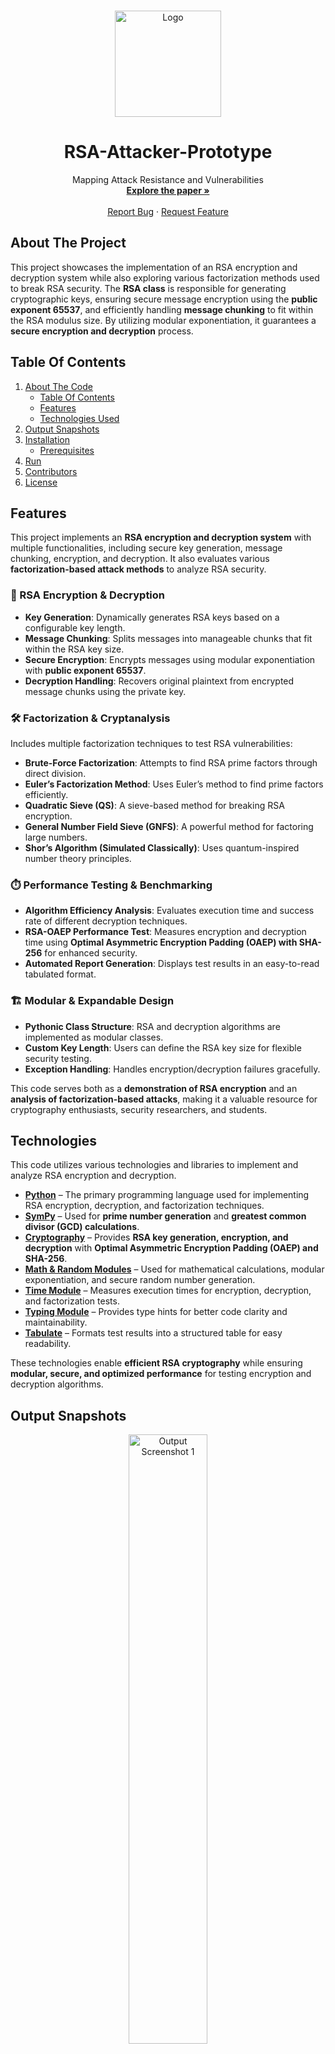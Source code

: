 <a id="readme-top"></a>

<!-- PROJECT LOGO -->
<br />
<div align="center"> 
  <a href="https://github.com/feiryrej/rsa-attacker-prototype">
    <img src="https://github.com/user-attachments/assets/2da91324-a23d-4655-99d6-766c71b232ae" alt="Logo" width="170" height="170">
  </a>

  <h1 align="center">RSA-Attacker-Prototype</h1> 
  <p align="center">
    Mapping Attack Resistance and Vulnerabilities
    <br />
    <a href="https://drive.google.com/drive/folders/13OPHTafFAbe67403Vr7lv9-Q2bJgp9s2?usp=sharing"><strong>Explore the paper »</strong></a>
    <br />
    <br />
    <a href="https://github.com/feiryrej/rsa-attacker-prototype/issues">Report Bug</a>
    ·
    <a href="https://github.com/feiryrej/rsa-attacker-prototype/issues">Request Feature</a>
  </p>
</div>

<!-- ABOUT THE PROJECT -->
## About The Project
This project showcases the implementation of an RSA encryption and decryption system while also exploring various factorization methods used to break RSA security. The **RSA class** is responsible for generating cryptographic keys, ensuring secure message encryption using the **public exponent 65537**, and efficiently handling **message chunking** to fit within the RSA modulus size. By utilizing modular exponentiation, it guarantees a **secure encryption and decryption** process.

<!-- TABLE OF CONTENTS -->
## Table Of Contents
<ol>
  <li>
    <a href="#about-the-project">About The Code</a>
    <ul>
      <li><a href="#table-of-contents">Table Of Contents</a></li>
      <li><a href="#features">Features</a></li>
      <li><a href="#technologies">Technologies Used</a></li>
    </ul>
  </li>
  <li>
    <a href="#output-snapshots">Output Snapshots</a>
  </li>
  <li>
    <a href="#installation">Installation</a>
    <ul>
      <li><a href="#prerequisites">Prerequisites</a></li>
    </ul>
  </li>
  <li>
    <a href="#run">Run</a>
  </li>
  <li>
    <a href="#contributors">Contributors</a>
  </li>
  <li>
    <a href="#license">License</a>
  </li>
</ol> 

<!-- FEATURES -->
## Features

This project implements an **RSA encryption and decryption system** with multiple functionalities, including secure key generation, message chunking, encryption, and decryption. It also evaluates various **factorization-based attack methods** to analyze RSA security.

### 🔐 RSA Encryption & Decryption  
- **Key Generation**: Dynamically generates RSA keys based on a configurable key length.  
- **Message Chunking**: Splits messages into manageable chunks that fit within the RSA key size.  
- **Secure Encryption**: Encrypts messages using modular exponentiation with **public exponent 65537**.  
- **Decryption Handling**: Recovers original plaintext from encrypted message chunks using the private key.  

### 🛠️ Factorization & Cryptanalysis  
Includes multiple factorization techniques to test RSA vulnerabilities:  
- **Brute-Force Factorization**: Attempts to find RSA prime factors through direct division.  
- **Euler’s Factorization Method**: Uses Euler’s method to find prime factors efficiently.  
- **Quadratic Sieve (QS)**: A sieve-based method for breaking RSA encryption.  
- **General Number Field Sieve (GNFS)**: A powerful method for factoring large numbers.  
- **Shor’s Algorithm (Simulated Classically)**: Uses quantum-inspired number theory principles.  

### ⏱️ Performance Testing & Benchmarking  
- **Algorithm Efficiency Analysis**: Evaluates execution time and success rate of different decryption techniques.  
- **RSA-OAEP Performance Test**: Measures encryption and decryption time using **Optimal Asymmetric Encryption Padding (OAEP) with SHA-256** for enhanced security.  
- **Automated Report Generation**: Displays test results in an easy-to-read tabulated format.  

### 🏗️ Modular & Expandable Design  
- **Pythonic Class Structure**: RSA and decryption algorithms are implemented as modular classes.  
- **Custom Key Length**: Users can define the RSA key size for flexible security testing.  
- **Exception Handling**: Handles encryption/decryption failures gracefully.  

This code serves both as a **demonstration of RSA encryption** and an **analysis of factorization-based attacks**, making it a valuable resource for cryptography enthusiasts, security researchers, and students.

<!-- TECHNOLOGIES USED -->
## Technologies

This code utilizes various technologies and libraries to implement and analyze RSA encryption and decryption.  

- **[Python](https://www.python.org/)** – The primary programming language used for implementing RSA encryption, decryption, and factorization techniques.  
- **[SymPy](https://www.sympy.org/)** – Used for **prime number generation** and **greatest common divisor (GCD) calculations**.  
- **[Cryptography](https://cryptography.io/)** – Provides **RSA key generation, encryption, and decryption** with **Optimal Asymmetric Encryption Padding (OAEP) and SHA-256**.  
- **[Math & Random Modules](https://docs.python.org/3/library/math.html)** – Used for mathematical calculations, modular exponentiation, and secure random number generation.  
- **[Time Module](https://docs.python.org/3/library/time.html)** – Measures execution times for encryption, decryption, and factorization tests.  
- **[Typing Module](https://docs.python.org/3/library/typing.html)** – Provides type hints for better code clarity and maintainability.  
- **[Tabulate](https://pypi.org/project/tabulate/)** – Formats test results into a structured table for easy readability.  

These technologies enable **efficient RSA cryptography** while ensuring **modular, secure, and optimized performance** for testing encryption and decryption algorithms.

<!-- OUTPUT SNAPSHOTS -->
## Output Snapshots
<p align="center">
  <img src="https://github.com/user-attachments/assets/ff61ddc8-4a91-4952-8750-1b7ea860f8a1" alt="Output Screenshot 1" width="50%">
</p>

<!-- INSTALLATION -->
## Installation  
To run this RSA encryption and decryption project, you need **Python 3.8+** and several dependencies. Follow these steps to install and run the program:  

### Prerequisites
Ensure you have **Python 3.8 or later** installed. You can check your Python version with:
```
python --version
```
### Install Dependencies
Clone this repository and navigate to the project directory:
```
git clone https://github.com/your-username/rsa-encryption.git  
cd rsa-encryption  
```
Then, install the required Python packages:
```
pip install -r requirements.txt  
```
If requirements.txt is not available, manually install dependencies:
```
pip install sympy cryptography tabulate  
```

<!-- HOW TO RUN THE PROGRAM -->
##  Run
To start the RSA encryption analysis, run:
```
python main.py  
```
The program will prompt you to:

Enter a message for encryption.
Specify an RSA key length (e.g., 1024 or 2048 bits).
View the encrypted message, decryption process, and decryption algorithm results.

<!-- TABLE -->
## Contributors
  <table style="width: 100%; text-align: center;">
    <thead>
      <tr>
        <th>Name</th>
        <th>Avatar</th>
        <th>GitHub</th>
        <th>Contributions</th>
      </tr>
    </thead>
    <tbody>
      <tr>
        <td>Regina Bonifacio</td>
        <td><img src="https://avatars.githubusercontent.com/u/116869096?s=400&u=43146b191775802d9ab2f0f721b452ffc52c9efa&v=4" alt="" style="border-radius: 50%; width: 50px;"></td>
        <td><a href="https://github.com/feiryrej">feiryrej</a></td>
        <td>
          Regina set up the development environment and established the project codebase, laying the foundation for the system's implementation. 
          She was primarily responsible for designing and   implementing the decryption algorithms, which include brute-force factorization, Euler’s factorization method, 
          the quadratic sieve, the General Number Field Sieve (GNFS), and a classical simulation of Shor’s algorithm. In addition to her work on cryptanalysis, she facilitated 
          the overall development process, ensuring the code was efficient, structured, and maintainable. 
          Regina also collaborated closely with Acelle in refining and editing `main.py`, focusing on optimizing the encryption and decryption flow to enhance performance and accuracy.  
        </td>
      </tr>
      <tr>
        <td>Syruz Ken Domingo</td>
        <td><img src="https://avatars.githubusercontent.com/u/141235021?v=4" alt="" style="border-radius: 50%; width: 50px;"></td>
        <td><a href="https://github.com/sykeruzn">sykeruzn</a></td>
        <td>
          Syruz played a key role in the development of rsa, implementing the core RSA encryption and decryption system. He designed the key generation process, 
          ensuring the secure creation of RSA key pairs using random prime generation and modular exponentiation. To enhance encryption efficiency, he implemented message chunking, 
          allowing larger plaintexts to be processed while maintaining RSA’s security constraints.
        </td>
      </tr>
      <tr>
        <td>Hans Christian Queja</td>
        <td><img src="https://avatars.githubusercontent.com/u/65350664?v=4" alt="" style="border-radius: 50%; width: 50px;"></td>
        <td><a href="https://github.com/HansQueja">HansQueja</a></td>
        <td>
          Hans developed performance testing, which is responsible for evaluating the efficiency of encryption and decryption algorithms. He implemented test_algorithm, 
          a function that benchmarks decryption techniques by measuring execution time, verifying decryption success, and handling errors gracefully. Additionally, 
          he designed measure_rsa_oaep, which assesses the encryption and decryption performance of RSA using Optimal Asymmetric Encryption Padding (OAEP) with SHA-256. 
        </td>
      </tr>
      <tr>
        <td>Acelle Krislette Rosales</td>
        <td><img src="https://avatars.githubusercontent.com/u/143507354?v=4" alt="" style="border-radius: 50%; width: 50px;"></td>
        <td><a href="https://github.com/krislette">krislette</a></td>
        <td>
          Acelle developed and integrated the main execution script, ensuring the seamless coordination of RSA encryption, decryption, and performance analysis. She implemented the core 
          logic for handling user input, RSA key generation, and message encryption, making the system interactive and user-friendly. Acelle also structured the execution flow for testing 
          various decryption algorithms, integrating brute-force, Euler's factorization, the quadratic sieve, GNFS, and Shor's algorithm. Additionally, she developed the PDF report generation 
          feature using FPDF, allowing the results of RSA encryption, decryption, and performance analysis to be documented in a structured format. 
        </td>
      </tr>
    </tbody>
  </table>
</section>

<!-- LICENSE -->
## License

Distributed under the [MIT](https://choosealicense.com/licenses/mit/) License. See [LICENSE](LICENSE) for more information.

<p align="right">[<a href="#readme-top">Back to top</a>]</p>
